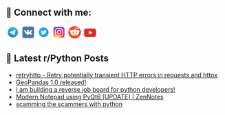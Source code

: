 ## 🔎 Connect with me:
[<img src="https://github.com/bullbesh/bullbesh/blob/main/images/Telegram.png" width="32" height="32" />](https://t.me/bullbesh)
[<img src="https://github.com/bullbesh/bullbesh/blob/main/images/VK.png" width="32" height="32" />](https://vk.com/bullbesh)
[<img src="https://github.com/bullbesh/bullbesh/blob/main/images/Twitter.png" width="32" height="32" />](https://twitter.com/bullbesh1)
[<img src="https://github.com/bullbesh/bullbesh/blob/main/images/Instagram.png" width="32" height="32" />](https://www.instagram.com/bullbesh)
[<img src="https://github.com/bullbesh/bullbesh/blob/main/images/Reddit.png" width="32" height="32" />](https://www.reddit.com/user/bullbesh)
[<img src="https://github.com/bullbesh/bullbesh/blob/main/images/YouTube.png" width="32" height="32" />](https://www.youtube.com/channel/UCtfjRs6uzgq5mfm8S06WTcg)

## 📕 Latest r/Python Posts
<!-- BLOG-POST-LIST:START -->
- [retryhttp - Retry potentially transient HTTP errors in requests and httpx](https://www.reddit.com/r/Python/comments/1do7lb1/retryhttp_retry_potentially_transient_http_errors/)
- [GeoPandas 1.0 released!](https://www.reddit.com/r/Python/comments/1do71es/geopandas_10_released/)
- [I am building a reverse job board for python developers!](https://www.reddit.com/r/Python/comments/1do51jk/i_am_building_a_reverse_job_board_for_python/)
- [Modern Notepad using PyQt6 [UPDATE] | ZenNotes](https://www.reddit.com/r/Python/comments/1do46ez/modern_notepad_using_pyqt6_update_zennotes/)
- [scamming the scammers with python](https://www.reddit.com/r/Python/comments/1do3dd2/scamming_the_scammers_with_python/)
<!-- BLOG-POST-LIST:END -->
